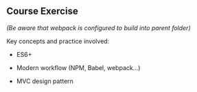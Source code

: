 ## Course Exercise

_(Be aware that webpack is configured to build into parent folder)_

Key concepts and practice involved:

- ES6+

- Modern workflow (NPM, Babel, webpack...)

- MVC design pattern
